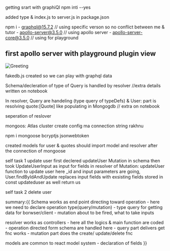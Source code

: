 getting srart with graphiQl npm inti --yes

added type & index.js to server.js in package.json

npm i 
    - graphql@15.7.2    // using specific verson so no conflict between me & tutor
    - apollo-server@3.5.0  // using apollo server
    - apollo-server-core@3.5.0  // using for playground


## first apollo server with playground plugin view
![Greeting](https://github.com/sahilmoktan/GraphQl_learning/assets/103031235/fd9f54b2-df13-4e8b-8ed1-cb32ea5e101b)


fakedb.js created so we can play with graphql data

Schema/decleration of type of Query is handled by resolver //extra details written on notebook

In resolver, Query are handeling (type query of typeDefs) & User: part is resolving quote:[Quote] like populating in Mongogdb // extra on notebook

seperation of reslover

mongoos: Atlas cluster create 
config ma connection string rakhnu

npm i mongoose bcryptjs jsonwebtoken

created models for user & quotes
should import model and resolver after the connection of mongoose

self task 1 update user
    first declered updateUser Mutation in schema
    then took UpdateUserInput as input for fields
    in resolver of Mutation: updateUser function to update user
        here _id and input parameters are going, 
        User.findByIdAndUpdate replaces input fields with exsisting fields
        stored in const updateduser as well return us

self task 2 delete user

summary:{{
Schema works as end point directing toward operation
    - here we need to declare operation type(query/mutation)
    - type query for getting data for borwser/client
    - mutation about to be fired, what to take inputs

resolver works as controllers
    - here all the logics & main function are coded
    - operation directed form schema are handled here
    - query part delivers get fnc works
    - mutation part does the create/ update/delete fnc

models are common to react model system 
    - declaration of fields
    }}